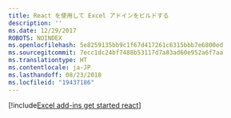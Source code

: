 ```yaml
---
title: React を使用して Excel アドインをビルドする
description: ''
ms.date: 12/29/2017
ROBOTS: NOINDEX
ms.openlocfilehash: 5e8259135bb9c1f67d417261c6315bbb7e6800ed
ms.sourcegitcommit: 7ecc1dc24bf7488b53117d7a83ad60e952a6f7aa
ms.translationtype: HT
ms.contentlocale: ja-JP
ms.lasthandoff: 08/23/2018
ms.locfileid: "19437186"
---
```

[!include[Excel add-ins get started react](../includes/file-get-started-excel-react.md)]
